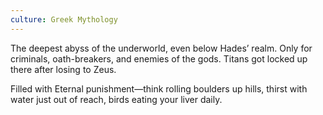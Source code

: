 ```yaml
---
culture: Greek Mythology
---
```


The deepest abyss of the underworld, even below Hades’ realm. Only for criminals, oath-breakers, and enemies of the gods. Titans got locked up there after losing to Zeus.

Filled with Eternal punishment—think rolling boulders up hills, thirst with water just out of reach, birds eating your liver daily.